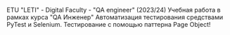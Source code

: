 ETU "LETI" - Digital Faculty - "QA engineer" (2023/24) Учебная работа в рамках курса "QA Инженер" Автоматизация тестирования средствами PyTest и Selenium. Тестирование с помощью паттерна Page Object!
